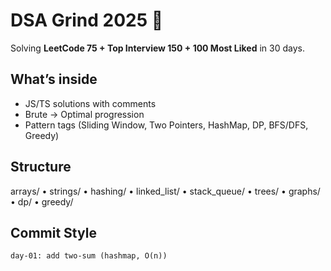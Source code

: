 # DSA Grind 2025 🚀
Solving **LeetCode 75 + Top Interview 150 + 100 Most Liked** in 30 days.

## What’s inside
- JS/TS solutions with comments
- Brute → Optimal progression
- Pattern tags (Sliding Window, Two Pointers, HashMap, DP, BFS/DFS, Greedy)

## Structure
arrays/ • strings/ • hashing/ • linked_list/ • stack_queue/ • trees/ • graphs/ • dp/ • greedy/

## Commit Style
`day-01: add two-sum (hashmap, O(n))`
